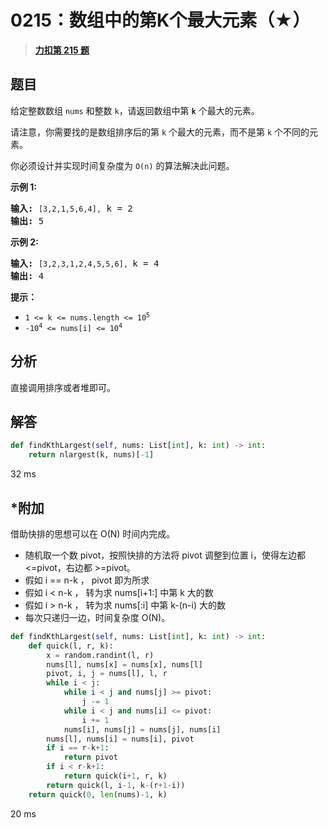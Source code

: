 # 0215：数组中的第K个最大元素（★）


> <u>**[力扣第 215 题](https://leetcode.cn/problems/kth-largest-element-in-an-array/)**</u>

## 题目

<p>给定整数数组 <code>nums</code> 和整数 <code>k</code>，请返回数组中第 <code><strong>k</strong></code> 个最大的元素。</p>

<p>请注意，你需要找的是数组排序后的第 <code>k</code> 个最大的元素，而不是第 <code>k</code> 个不同的元素。</p>

<p>你必须设计并实现时间复杂度为 <code>O(n)</code> 的算法解决此问题。</p>



<p><strong>示例 1:</strong></p>

<pre>
<strong>输入:</strong> <code>[3,2,1,5,6,4],</code> k = 2
<strong>输出:</strong> 5
</pre>

<p><strong>示例 2:</strong></p>

<pre>
<strong>输入:</strong> <code>[3,2,3,1,2,4,5,5,6], </code>k = 4
<strong>输出:</strong> 4</pre>



<p><strong>提示： </strong></p>

<ul>
<li><code>1 &lt;= k &lt;= nums.length &lt;= 10<sup>5</sup></code></li>
<li><code>-10<sup>4</sup> &lt;= nums[i] &lt;= 10<sup>4</sup></code></li>
</ul>


## 分析

直接调用排序或者堆即可。

## 解答

```python
def findKthLargest(self, nums: List[int], k: int) -> int:
	return nlargest(k, nums)[-1]
```
32 ms

## *附加

借助快排的思想可以在 O(N) 时间内完成。
- 随机取一个数 pivot，按照快排的方法将 pivot 调整到位置 i，使得左边都 <=pivot，右边都 >=pivot。
- 假如 i == n-k ，    pivot 即为所求
- 假如 i < n-k  ，    转为求 nums[i+1:] 中第 k 大的数
- 假如 i > n-k  ，    转为求 nums[:i] 中第 k-(n-i) 大的数
- 每次只递归一边，时间复杂度 O(N)。

```python
def findKthLargest(self, nums: List[int], k: int) -> int:
    def quick(l, r, k):
        x = random.randint(l, r)
        nums[l], nums[x] = nums[x], nums[l]
        pivot, i, j = nums[l], l, r
        while i < j:
            while i < j and nums[j] >= pivot:
                j -= 1
            while i < j and nums[i] <= pivot:
                i += 1
            nums[i], nums[j] = nums[j], nums[i]
        nums[l], nums[i] = nums[i], pivot
        if i == r-k+1:
            return pivot
        if i < r-k+1:
            return quick(i+1, r, k)
        return quick(l, i-1, k-(r+1-i))
    return quick(0, len(nums)-1, k)
```
20 ms

